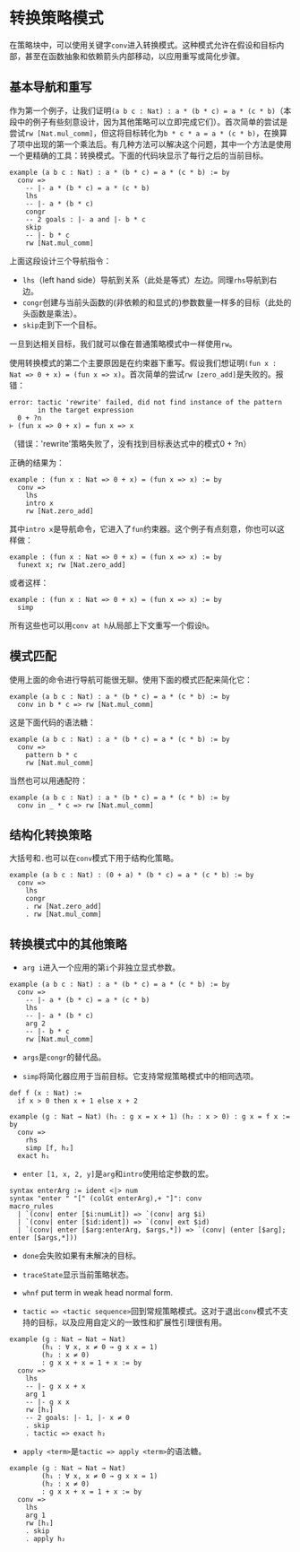 转换策略模式
=========================

在策略块中，可以使用关键字`conv`进入转换模式。这种模式允许在假设和目标内部，甚至在函数抽象和依赖箭头内部移动，以应用重写或简化步骤。

基本导航和重写
-------

作为第一个例子，让我们证明`(a b c : Nat) : a * (b * c) = a * (c * b)`（本段中的例子有些刻意设计，因为其他策略可以立即完成它们）。首次简单的尝试是尝试`rw [Nat.mul_comm]`，但这将目标转化为`b * c * a = a * (c * b)`，在换算了项中出现的第一个乘法后。有几种方法可以解决这个问题，其中一个方法是使用一个更精确的工具：转换模式。下面的代码块显示了每行之后的当前目标。

```lean
example (a b c : Nat) : a * (b * c) = a * (c * b) := by
  conv =>
    -- |- a * (b * c) = a * (c * b)
    lhs
    -- |- a * (b * c)
    congr
    -- 2 goals : |- a and |- b * c
    skip
    -- |- b * c
    rw [Nat.mul_comm]
```

上面这段设计三个导航指令：

- `lhs`（left hand side）导航到关系（此处是等式）左边。同理`rhs`导航到右边。
- `congr`创建与当前头函数的(非依赖的和显式的)参数数量一样多的目标（此处的头函数是乘法）。
- `skip`走到下一个目标。

一旦到达相关目标，我们就可以像在普通策略模式中一样使用`rw`。

使用转换模式的第二个主要原因是在约束器下重写。假设我们想证明`(fun x : Nat => 0 + x) = (fun x => x)`。首次简单的尝试`rw [zero_add]`是失败的。报错：

```
error: tactic 'rewrite' failed, did not find instance of the pattern
       in the target expression
  0 + ?n
⊢ (fun x => 0 + x) = fun x => x
```

（错误：'rewrite'策略失败了，没有找到目标表达式中的模式0 + ?n）

正确的结果为：

```lean
example : (fun x : Nat => 0 + x) = (fun x => x) := by
  conv =>
    lhs
    intro x
    rw [Nat.zero_add]
```

其中`intro x`是导航命令，它进入了`fun`约束器。这个例子有点刻意，你也可以这样做：

```lean
example : (fun x : Nat => 0 + x) = (fun x => x) := by
  funext x; rw [Nat.zero_add]
```

或者这样：

```lean
example : (fun x : Nat => 0 + x) = (fun x => x) := by
  simp
```

所有这些也可以用`conv at h`从局部上下文重写一个假设`h`。

模式匹配
---------------

使用上面的命令进行导航可能很无聊。使用下面的模式匹配来简化它：

```lean
example (a b c : Nat) : a * (b * c) = a * (c * b) := by
  conv in b * c => rw [Nat.mul_comm]
```

这是下面代码的语法糖：

```lean
example (a b c : Nat) : a * (b * c) = a * (c * b) := by
  conv =>
    pattern b * c
    rw [Nat.mul_comm]
```

当然也可以用通配符：

```lean
example (a b c : Nat) : a * (b * c) = a * (c * b) := by
  conv in _ * c => rw [Nat.mul_comm]
```

结构化转换策略
-----------------

大括号和`.`也可以在`conv`模式下用于结构化策略。

```lean
example (a b c : Nat) : (0 + a) * (b * c) = a * (c * b) := by
  conv =>
    lhs
    congr
    . rw [Nat.zero_add]
    . rw [Nat.mul_comm]
```

转换模式中的其他策略
-----------------

- `arg i`进入一个应用的第`i`个非独立显式参数。

```lean
example (a b c : Nat) : a * (b * c) = a * (c * b) := by
  conv =>
    -- |- a * (b * c) = a * (c * b)
    lhs
    -- |- a * (b * c)
    arg 2
    -- |- b * c
    rw [Nat.mul_comm]
```

- `args`是`congr`的替代品。

- `simp`将简化器应用于当前目标。它支持常规策略模式中的相同选项。

```lean
def f (x : Nat) :=
  if x > 0 then x + 1 else x + 2

example (g : Nat → Nat) (h₁ : g x = x + 1) (h₂ : x > 0) : g x = f x := by
  conv =>
    rhs
    simp [f, h₂]
  exact h₁
```

- `enter [1, x, 2, y]`是`arg`和`intro`使用给定参数的宏。

```
syntax enterArg := ident <|> num
syntax "enter " "[" (colGt enterArg),+ "]": conv
macro_rules
  | `(conv| enter [$i:numLit]) => `(conv| arg $i)
  | `(conv| enter [$id:ident]) => `(conv| ext $id)
  | `(conv| enter [$arg:enterArg, $args,*]) => `(conv| (enter [$arg]; enter [$args,*]))
```

- `done`会失败如果有未解决的目标。

- `traceState`显示当前策略状态。

- `whnf` put term in weak head normal form.

- `tactic => <tactic sequence>`回到常规策略模式。这对于退出`conv`模式不支持的目标，以及应用自定义的一致性和扩展性引理很有用。

```lean
example (g : Nat → Nat → Nat)
        (h₁ : ∀ x, x ≠ 0 → g x x = 1)
        (h₂ : x ≠ 0)
        : g x x + x = 1 + x := by
  conv =>
    lhs
    -- |- g x x + x
    arg 1
    -- |- g x x
    rw [h₁]
    -- 2 goals: |- 1, |- x ≠ 0
    . skip
    . tactic => exact h₂
```

- `apply <term>`是`tactic => apply <term>`的语法糖。

```lean
example (g : Nat → Nat → Nat)
        (h₁ : ∀ x, x ≠ 0 → g x x = 1)
        (h₂ : x ≠ 0)
        : g x x + x = 1 + x := by
  conv =>
    lhs
    arg 1
    rw [h₁]
    . skip
    . apply h₂
```
